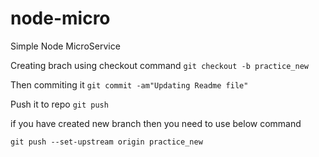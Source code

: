 # node-micro
Simple Node MicroService

Creating brach using checkout command
`git checkout -b practice_new`

Then commiting it
`git commit -am"Updating Readme file"`

Push it to repo
`git push`

if you have created new branch then you need to use below command

`git push --set-upstream origin practice_new`


